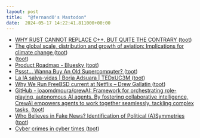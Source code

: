 ```yaml
---
layout: post
title:  "@fernand0's Mastodon"
date:  2024-05-17 14:22:41.811000+00:00
---
```

*  [WHY RUST CANNOT REPLACE C++, BUT QUITE THE CONTRARY ](https://medium.com/@pepitoscrespo/why-rust-cannot-replace-c-but-quite-the-contrary-5577e1f5af0) ([toot](https://mastodon.social/@fernand0/112456876805891994))
*  [The global scale, distribution and growth of aviation: Implications for climate change   ](https://www.sciencedirect.com/science/article/pii/S0959378020307779?via%3Dihub) ([toot](https://mastodon.social/@fernand0/112456733326687407))
*  [ ](https://mastodon.social/users/fernand0/statuses/112456471687981459/activity) ([toot](https://mastodon.social/users/fernand0/statuses/112456471687981459/activity))
*  [Product Roadmap - Bluesky ](https://bsky.social/about/blog/05-07-2024-product-roadma) ([toot](https://mastodon.social/@fernand0/112456390688537301))
*  [Pssst… Wanna Buy An Old Supercomputer? ](https://hackaday.com/2024/05/01/pssst-wanna-buy-an-old-supercomputer) ([toot](https://mastodon.social/@fernand0/112456132597655618))
*  [La IA salva-vidas \| Borja Adsuara \| TEDxUC3M ](https://www.youtube.com/watch?v=YaCMJSHfy0Q&amp%3Bfeature=youtu.b) ([toot](https://mastodon.social/@fernand0/112456001592058532))
*  [Why We Run FreeBSD current at Netflix – Drew Gallatin ](https://www.youtube.com/watch?v=q4TZxj-Dq7s&amp%3Bfeature=youtu.b) ([toot](https://mastodon.social/@fernand0/112455786260391107))
*  [GitHub - joaomdmoura/crewAI: Framework for orchestrating role-playing, autonomous AI agents. By fostering collaborative intelligence, CrewAI empowers agents to work together seamlessly, tackling complex tasks. ](https://github.com/joaomdmoura/crewA) ([toot](https://mastodon.social/@fernand0/112455530873951964))
*  [Who Believes in Fake News? Identification of Political (A)Symmetries ](https://www.mdpi.com/2076-0760/11/10/46) ([toot](https://mastodon.social/@fernand0/112455242053493591))
*  [Cyber crimes in cyber times ](https://www.thenakedscientists.com/podcasts/naked-scientists-podcast/cyber-crimes-cyber-time) ([toot](https://mastodon.social/@fernand0/112453827208576801))
